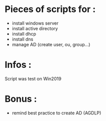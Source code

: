 # Pieces of scripts for : 

- install windows server
- install active directory
- install dhcp
- install dns
- manage AD (create user, ou, group...)

# Infos :
Script was test on Win2019

# Bonus :
- remind best practice to create AD (AGDLP)
